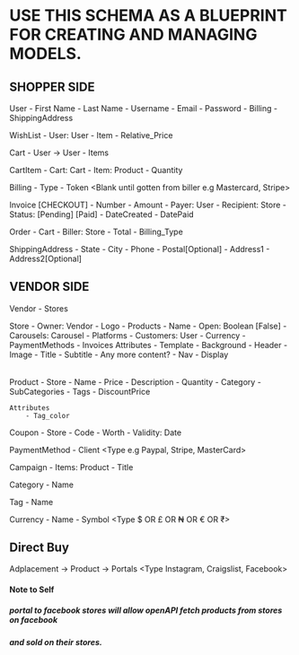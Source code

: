 # USE THIS SCHEMA AS A BLUEPRINT FOR CREATING AND MANAGING MODELS.

## SHOPPER SIDE 
User
    - First Name
    - Last Name
    - Username
    - Email
    - Password
    - Billing
    - ShippingAddress

WishList
    - User: User
    - Item 
    - Relative_Price <Price if no discount is available on the time of addage>

Cart
    - User -> User
    - Items

CartItem
    - Cart: Cart
    - Item: Product
    - Quantity

Billing
    - Type
    - Token <Blank until gotten from biller e.g Mastercard, Stripe>

Invoice [CHECKOUT]
    - Number
    - Amount
    - Payer: User
    - Recipient: Store
    - Status: [Pending] [Paid]
    - DateCreated
    - DatePaid

Order
    - Cart
    - Biller: Store
    - Total <Blank momentarily to be filled by the total of the cart and changed when a coupon is redeemed>
    - Billing_Type <Options relative to payment methods added to the biller>

ShippingAddress
    - State
    - City
    - Phone
    - Postal[Optional]
    - Address1
    - Address2[Optional]


## VENDOR SIDE

Vendor
    - Stores

Store
    - Owner: Vendor
    - Logo
    - Products
    - Name
    - Open: Boolean [False]
    - Carousels: Carousel
    - Platforms
    - Customers: User
    - Currency
    - PaymentMethods
    - Invoices
    Attributes
        - Template
        - Background
        - Header
            - Image
            - Title
            - Subtitle
            - Any more content?
        - Nav
            - Display <Option Logo Or Name>
        

Product
    - Store
    - Name
    - Price
    - Description
    - Quantity
    - Category
    - SubCategories
    - Tags
    - DiscountPrice

    Attributes
        - Tag_color

Coupon
    - Store
    - Code
    - Worth
    - Validity: Date

PaymentMethod
    - Client <Type e.g Paypal, Stripe, MasterCard>

Campaign
    - Items: Product
    - Title

Category
    - Name

Tag
    - Name

Currency
    - Name <Type USD OR BPD OR NGN OR EUR IDR>
    - Symbol   <Type $ OR £ OR ₦ OR € OR ₹>



## Direct Buy

Adplacement
    -> Product
    -> Portals <Type Instagram, Craigslist, Facebook>

#### Note to Self
##### portal to facebook stores will allow openAPI fetch products from stores on facebook 
##### and sold on their stores.

